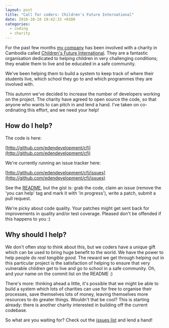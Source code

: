 ```yaml
---
layout: post
title: "Call for coders: Children's Future International"
date: 2010-10-18 19:42:33 +0100
categories:
  - coding
  - charity
---
```


For the past few months [my company](http://edendevelopment.co.uk) has been involved with a charity in Cambodia called [Children's Future International](http://www.childrensfutureinternational.org/). They are a fantastic organisation dedicated to helping children in very challenging conditions; they enable them to live and be educated in a safe community. 

We've been helping them to build a system to keep track of where their students live, which school they go to and which programmes they are involved with.

This autumn we've decided to increase the number of developers working on the project. The charity have agreed to open source the code, so that anyone who wants to can pitch in and lend a hand. I've taken on co-ordinating this effort, and we need your help!

## How do I help?

The code is here:

[http://github.com/edendevelopment/cfi](http://github.com/edendevelopment/cfi)

We're currently running an issue tracker here:

[http://github.com/edendevelopment/cfi/issues](http://github.com/edendevelopment/cfi/issues)

See the [README](http://github.com/edendevelopment/cfi/blob/master/README.textile), but the gist is: grab the code, claim an issue (remove the 'you can help' tag and mark it with 'in progress'), write a patch, submit a pull request.

We're picky about code quality. Your patches might get sent back for improvements in quality and/or test coverage. Pleased don't be offended if this happens to you :)

## Why should I help?

We don't often stop to think about this, but we coders have a unique gift which can be used to bring huge benefit to the world. We have the power to help people do _real tangible good._ The reward we get through helping out in this particular project is the satisfaction of helping to ensure that very vulnerable children get to live and go to school in a safe community. Oh, and your name on the commit list on the README :)

There's more: thinking ahead a little, it's possible that we might be able to build a system which lots of charities can use for free to organise their processes, save themselves lots of money, leaving themselves more resources to do greater things. Wouldn't that be cool? This is starting already: there is another charity interested in building off the current codebase.

So what are you waiting for? Check out the [issues list](http://github.com/edendevelopment/cfi/issues/) and lend a hand!

